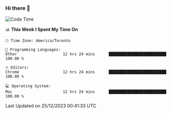 ### Hi there 👋


<!--START_SECTION:waka-->
![Code Time](http://img.shields.io/badge/Code%20Time-1%2C507%20hrs%2014%20mins-blue)

📊 **This Week I Spent My Time On** 

```text
🕑︎ Time Zone: America/Toronto

💬 Programming Languages: 
Other                    12 hrs 24 mins      █████████████████████████   100.00 % 

🔥 Editors: 
Chrome                   12 hrs 24 mins      █████████████████████████   100.00 % 

💻 Operating System: 
Mac                      12 hrs 24 mins      █████████████████████████   100.00 % 
```


 Last Updated on 25/12/2023 00:41:33 UTC
<!--END_SECTION:waka-->

<!--
**SillyPasty/SillyPasty** is a ✨ _special_ ✨ repository because its `README.md` (this file) appears on your GitHub profile.

Here are some ideas to get you started:

- 🔭 I’m currently working on ...
- 🌱 I’m currently learning ...
- 👯 I’m looking to collaborate on ...
- 🤔 I’m looking for help with ...
- 💬 Ask me about ...
- 📫 How to reach me: ...
- 😄 Pronouns: ...
- ⚡ Fun fact: ...
-->


